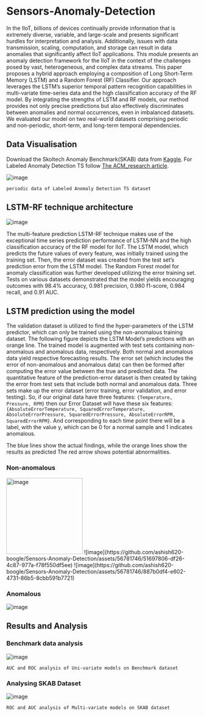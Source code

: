 # Sensors-Anomaly-Detection

In the IIoT, billions of devices continually provide information that is extremely diverse, variable, and large-scale and presents significant hurdles
for interpretation and analysis. Additionally, issues with data transmission, scaling, computation, and storage can result in data
anomalies that significantly affect IIoT applications. This module presents an anomaly detection framework for the IIoT in the context of
the challenges posed by vast, heterogeneous, and complex data streams. This paper proposes a hybrid approach employing a composition of Long
Short-Term Memory (LSTM) and a Random Forest (RF) Classifier. Our approach leverages the LSTM’s superior temporal pattern recognition
capabilities in multi-variate time-series data and the high classification accuracy of the RF model. By integrating the strengths of LSTM
and RF models, our method provides not only precise predictions but also effectively discriminates between anomalies and normal occurrences,
even in imbalanced datasets. We evaluated our model on two real-world datasets comprising periodic and non-periodic, short-term, and
long-term temporal dependencies.

## Data Visualisation
Download the Skoltech Anomaly Benchmark(SKAB) data from [Kaggle](https://www.kaggle.com/datasets/yuriykatser/skoltech-anomaly-benchmark-skab).
For Labeled Anomaly Detection TS follow [The ACM_research article](https://dl.acm.org/doi/abs/10.1145/3178876.3185996).

![image](https://github.com/ashish620-boogle/Sensors-Anomaly-Detection/assets/56781746/55975aeb-2ae5-4e62-9e93-49a67063a154)

`
periodic data of Labeled Anomaly Detection TS dataset
`

## LSTM-RF technique architecture
![image](https://github.com/ashish620-boogle/Sensors-Anomaly-Detection/assets/56781746/d55ac537-4043-4ead-9952-327244face7a)

The multi-feature prediction LSTM-RF technique makes use
of the exceptional time series prediction performance of LSTM-NN and the
high classification accuracy of the RF model for IIoT. The LSTM model, which
predicts the future values of every feature, was initially trained using the training
set. Then, the error dataset was created from the test set’s prediction
error from the LSTM model. The Random Forest model for anomaly classification was further
developed utilizing the error training set. Tests on various datasets
demonstrated that the model yields encouraging outcomes with 98.4% accuracy,
0.981 precision, 0.980 f1-score, 0.984 recall, and 0.91 AUC.

## LSTM prediction using the model

The validation dataset is utilized to find the hyper-parameters of the LSTM
predictor, which can only be trained using the non-anomalous training dataset.
The following figure depicts the LSTM Model’s predictions with an orange line. The trained
model is augmented with test sets containing non-anomalous and anomalous
data, respectively. Both normal and anomalous data yield respective forecasting
results. The error set (which includes the error of non-anomalous and
anomalous data) can then be formed after computing the error value between
the true and predicted data.
The quantitative feature of the prediction-error dataset is then created
by taking the error from test sets that include both normal and anomalous
data. Three sets make up the error dataset (error training, error
validation, and error testing). So, if our original data have three features:
`{Temperature, Pressure, RPM}` then our Error Dataset will have these six
features: `{AbsoluteErrorTemperature, SquaredErrorTemperature, AbsoluteErrorPressure,
SquaredErrorPressure, AbsoluteErrorRPM, SquaredErrorRPM}`.
And corresponding to each time point there will be a label, with the value y,
which can be 0 for a normal sample and 1 indicates anomalous.


The blue lines show the actual findings,
while the orange lines show the results as predicted
The red arrow shows potential abnormalities.

### Non-anomalous
<img src="https://github.com/ashish620-boogle/Sensors-Anomaly-Detection/assets/56781746/cdd578ee-6180-4fee-9ed4-af7c9057c008" alt="image" width="200"/>
![image](https://github.com/ashish620-boogle/Sensors-Anomaly-Detection/assets/56781746/51697806-df26-4c87-977a-f78f550df5ee)
![image](https://github.com/ashish620-boogle/Sensors-Anomaly-Detection/assets/56781746/887b0df4-e602-4731-86b5-8cbb591b7721)

### Anomalous
![image](https://github.com/ashish620-boogle/Sensors-Anomaly-Detection/assets/56781746/55ce58a0-8d9b-4a58-a816-210e6e65a15c)

## Results and Analysis
### Benchmark data analysis
![image](https://github.com/ashish620-boogle/Sensors-Anomaly-Detection/assets/56781746/6af19099-d301-4e3e-a496-5d670ba6ede3)

`AUC and ROC analysis of Uni-variate models on Benchmark dataset`

### Analysing SKAB Dataset
![image](https://github.com/ashish620-boogle/Sensors-Anomaly-Detection/assets/56781746/32a94167-eb75-4b55-90e2-a7ea9624d2a4)

`ROC and AUC analysis of Multi-variate models on SKAB dataset`
